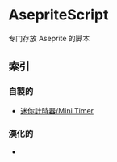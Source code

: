 # AsepriteScript
专门存放 Aseprite 的脚本  

## 索引  
### 自製的
* [迷你計時器/Mini Timer](./Homemade/Readme.md#迷你計時器)  
### 漢化的  
*
